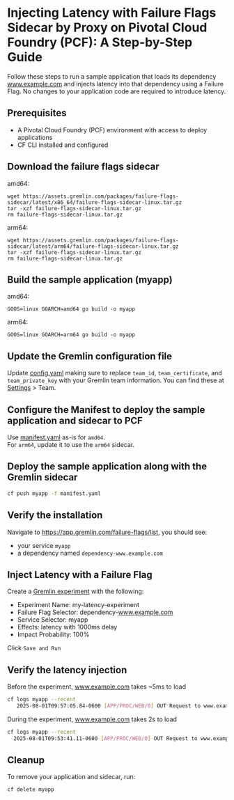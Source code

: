 # Injecting Latency with Failure Flags Sidecar by Proxy on Pivotal Cloud Foundry (PCF): A Step-by-Step Guide

Follow these steps to run a sample application that loads its dependency www.example.com and injects latency into that dependency using a Failure Flag. No changes to your application code are required to introduce latency.

## Prerequisites

- A Pivotal Cloud Foundry (PCF) environment with access to deploy applications
- CF CLI installed and configured

## Download the failure flags sidecar

amd64:
```
wget https://assets.gremlin.com/packages/failure-flags-sidecar/latest/x86_64/failure-flags-sidecar-linux.tar.gz
tar -xzf failure-flags-sidecar-linux.tar.gz
rm failure-flags-sidecar-linux.tar.gz
```

arm64:
```
wget https://assets.gremlin.com/packages/failure-flags-sidecar/latest/arm64/failure-flags-sidecar-linux.tar.gz
tar -xzf failure-flags-sidecar-linux.tar.gz
rm failure-flags-sidecar-linux.tar.gz
```

## Build the sample application (myapp)

amd64:
```
GOOS=linux GOARCH=amd64 go build -o myapp
```

arm64:
```
GOOS=linux GOARCH=arm64 go build -o myapp
```

## Update the Gremlin configuration file

Update [config.yaml](config.yaml) making sure to replace `team_id`, `team_certificate`, and `team_private_key` with your Gremlin team information.
You can find these at [Settings](https://app.gremlin.com/settings) > Team.

## Configure the Manifest to deploy the sample application and sidecar to PCF

Use [manifest.yaml](manifest.yaml) as-is for `amd64`.  
For `arm64`, update it to use the `arm64` sidecar.

## Deploy the sample application along with the Gremlin sidecar

```bash
cf push myapp -f manifest.yaml
```

## Verify the installation

Navigate to https://app.gremlin.com/failure-flags/list, you should see:
- your service `myapp`
- a dependency named `dependency-www.example.com`

## Inject Latency with a Failure Flag

Create a [Gremlin experiment](https://app.gremlin.com/failure-flags/new) with the following:
- Experiment Name: my-latency-experiment
- Failure Flag Selector: dependency-www.example.com
- Service Selector: myapp
- Effects: latency with 1000ms delay
- Impact Probability: 100%

Click `Save and Run`

## Verify the latency injection


Before the experiment, www.example.com takes ~5ms to load
```bash
cf logs myapp --recent
   2025-08-01T09:57:05.84-0600 [APP/PROC/WEB/0] OUT Request to www.example.com - Status: 200 OK | Duration: 5.393351ms
```

During the experiment, www.example.com takes 2s to load
```bash
cf logs myapp --recent
  2025-08-01T09:53:41.11-0600 [APP/PROC/WEB/0] OUT Request to www.example.com - Status: 200 OK | Duration: 2.006431396s
```

## Cleanup

To remove your application and sidecar, run:
```bash
cf delete myapp
```
